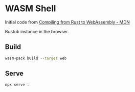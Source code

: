 # WASM Shell

Initial code from [Compiling from Rust to WebAssembly - MDN](https://developer.mozilla.org/en-US/docs/WebAssembly/Rust_to_Wasm)

Bustub instance in the browser.

## Build

```bash
wasm-pack build --target web
```

## Serve
```bash
npx serve .
```
